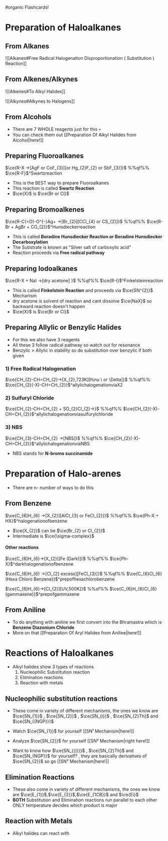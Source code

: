 #organic  Flashcards!
# Preparation of Haloalkanes

## From Alkanes
![[Alkanes#Free Radical Halogenation Disproportionation ( Substitution ) Reaction]]
## From Alkenes/Alkynes

![[Alkenes#To Alkyl Halides]]

![[Alkynes#Alkynes to Halogens]]

## From Alcohols

- There are 7 WHOLE reagents just for this 💀
- You can check them out [[Preparation Of Alkyl Halides from Alcohol|here!]]
## Preparing Fluoroalkanes

$\ce{R-X ->[AgF or CoF_{3}][or Hg_{2}F_{2} or SbF_{3}]}$ %%qf%% $\ce{R-F}$^Swartzreaction

- This is the BEST way to prepare Fluoroalkanes
- This reaction is called **Swartz Reaction**
- $\ce{X}$ is $\ce{Br or Cl}$
## Preparing Bromoalkenes

$\ce{R-C(=O)-O^{-}Ag+ ->[Br_{2}][CCl_{4} or CS_{2}]}$ %%qf%% $\ce{R-Br + AgBr + CO_{2}}$^Hunsdieckerreaction

- This is called **Boradine Hunsdiecker Reaction or Boradine Hunsdiecker Decarboxylation**
- The Substrate is known as "Silver salt of carboxylic acid"
- Reaction proceeds via **Free radical pathway**
## Preparing Iodoalkanes

$\ce{R-X + NaI ->[dry acetone] }$ %%qf%% $\ce{R-I}$^Finkelsteinreaction

- This is called **Finkelstein Reaction** and proceeds via $\ce{SN^{2}}$ Mechanism
- dry acetone is solvent of reaction and cant dissolve $\ce{NaX}$ so backward reaction doesn't happen
-  $\ce{X}$ is $\ce{Br or Cl}$

## Preparing Allylic or Benzylic Halides

- For this we also have 3 reagents
- All these 3 follow radical pathway so watch out for resonance
- Benzylic > Allylic in stability so do substitution over benzylic if both given

### 1) Free Radical Halogenation

$\ce{CH_{2}-CH=CH_{2}->[X_{2},723K][h\nu \ or \Delta]}$ %%qf%% $\ce{CH_{2}(-X)-CH=CH_{2}}$^allylichalogenationviaX2

### 2) Sulfuryl Chloride

$\ce{CH_{2}-CH=CH_{2} + SO_{2}Cl_{2}->}$ %%qf%% $\ce{CH_{2}(-X)-CH=CH_{2}}$^allylichalogenationviasulfurylchloride

### 3) NBS

$\ce{CH_{3}-CH=CH_{2} ->[NBS]}$ %%qf%% $\ce{CH_{2}(-X)-CH=CH_{2}}$^allylichalogenationviaNBS

- NBS stands for **N-bromo succinamide**

# Preparation of Halo-arenes

- There are n- number of ways to do this

## From Benzene

$\ce{C_{6}H_{6} ->[X_{2}][AlCl_{3} or FeCl_{2}]}$ %%qf%% $\ce{Ph-X + HX}$^halogenationofbenzene

- $\ce{X_{2}}$ can be $\ce{Br_{2} or Cl_{2}}$
- Intermediate is $\ce{\sigma-complex}$

#### Other reactions 

$\ce{C_{6}H_{6}->[X_{2}][Fe (Dark)]}$ %%qf%% $\ce{Ph-X}$^darkhalogenationofbenzene

$\ce{C_{6}H_{6} ->[Cl_{2} excess][FeCl_{3}]}$ %%qf%% $\ce{C_{6}Cl_{6} (Hexa Chloro Benzene)}$^prepofhexachlorobenzene

$\ce{C_{6}H_{6}->[Cl_{2}][UV,500K]}$ %%sf%% $\ce{C_{6}H_{6}Cl_{6} (gammaxene)}$^prepofgammaxene

## From Aniline

- To do anything with aniline we first convert into the Bhramastra which is **Benzene Diazonium Chloride**
- More on that [[Preparation Of Aryl Halides from Aniline|here!]]

# Reactions of Haloalkanes

- Alkyl halides show 3 types of reactions
	1.  Nucleophilic Substitution reaction
	2. Elimination reactions
	3. Reaction with metals

## Nucleophilic substitution reactions

- These come in variety of different mechanisms, the ones we know are $\ce{SN_{1}}$ , $\ce{SN_{2}}$ , $\ce{SN_{i}}$ , $\ce{SN_{2}Th}$ and $\ce{SN_{{NGP}}}$ 

- Watch $\ce{SN_{1}}$ for yourself [[SN¹ Mechanism|here!]]
- Analyze $\ce{SN_{2}}$ for yourself [[SN² Mechanism|right here!]]
- Want to know how $\ce{SN_{{i}}}$ , $\ce{SN_{2}Th}$ and $\ce{SN_{NGP}}$ for yourself? , they are basically derivatives of $\ce{SN_{2}}$ so go [[SN² Mechanism|here!]]

## Elimination Reactions

- These also come in variety of different mechanisms, the ones we know are $\ce{E_{1}}$,$\ce{E_{2}}$,$\ce{E_{1CB}}$ and $\ce{Ei}$
- **BOTH** Substitution and Elimination reactions run parallel to each other ONLY temperature decides which product is major

## Reaction with Metals

- Alkyl halides can react with 







